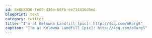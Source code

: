 ```yaml
---
id: 8e8b8336-fe80-436e-b8fb-ee714416d5ed
blueprint: text
category: twitter
title: "I'm at Kelowna Landfill [pic]: http://4sq.com/oRargS"
caption: "I'm at Kelowna Landfill [pic]: http://4sq.com/oRargS"
---
```

